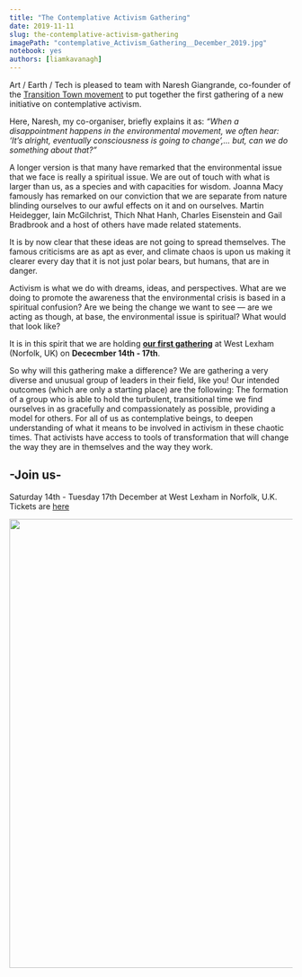 ```yaml
---
title: "The Contemplative Activism Gathering"
date: 2019-11-11
slug: the-contemplative-activism-gathering
imagePath: "contemplative_Activism_Gathering__December_2019.jpg"
notebook: yes
authors: [liamkavanagh]
---
```


Art / Earth / Tech is pleased to team with Naresh Giangrande, co-founder of the [Transition Town movement](https://transitionnetwork.org) to put together the first gathering of a new initiative on contemplative activism. 

Here, Naresh, my co-organiser, briefly explains it as: 
_“When a disappointment happens in the environmental movement, we often hear: ‘It’s alright, eventually consciousness is going to change’,… but, can we do something about that?”_

A longer version is that many have remarked that the environmental issue that we face is really a spiritual issue. We are out of touch with what is larger than us, as a species and with capacities for wisdom. Joanna Macy famously has remarked on our conviction that we are separate from nature blinding ourselves to our awful effects on it and on ourselves. Martin Heidegger, Iain McGilchrist, Thich Nhat Hanh, Charles Eisenstein and Gail Bradbrook and a host of others have made related statements. 

It is by now clear that these ideas are not going to spread themselves. The famous criticisms are as apt as ever, and climate chaos is upon us making it clearer every day that it is not just polar bears, but humans, that are in danger.

Activism is what we do with dreams, ideas, and perspectives. What are we doing to promote the awareness that the environmental crisis is based in a spiritual confusion? Are we being the change we want to see — are we acting as though, at base, the environmental issue is spiritual? What would that look like?

It is in this spirit that we are holding **[our first gathering](https://ti.to/art-earth-tech/contemplative-activism-gathering)** at West Lexham (Norfolk, UK) on **Dececmber 14th - 17th**.

So why will this gathering make a difference? We are gathering a very diverse and unusual group of leaders in their field, like you! Our intended outcomes (which are only a starting place) are the following:
The formation of a group who is able to hold the turbulent, transitional time we find ourselves in as gracefully and compassionately as possible, providing a model for others.
For all of us as contemplative beings, to deepen understanding of what it means to be involved in activism in these chaotic times.
That activists have access to tools of transformation that will change the way they are in themselves and the way they work. 

## -Join us- 
Saturday 14th - Tuesday 17th December at West Lexham in Norfolk, U.K. Tickets are [here](https://ti.to/art-earth-tech/contemplative-activism-gathering)

<img src="/images/contemplative_Activism_Gathering__December_2019.jpg" width="800">



